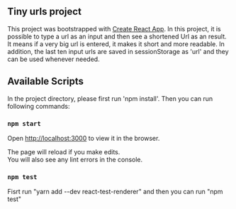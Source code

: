 ## Tiny urls project

This project was bootstrapped with [Create React App](https://github.com/facebook/create-react-app).
In this project, it is possible to type a url as an input and then see a shortened Url as an result. It means if a very big url is entered, it makes it short and more readable. In addition, the last ten input urls are saved in sessionStorage as 'url' and they can be used whenever needed.

## Available Scripts

In the project directory, please first run 'npm install'. Then you can run following commands:

### `npm start`

Open [http://localhost:3000](http://localhost:3000) to view it in the browser.

The page will reload if you make edits.<br>
You will also see any lint errors in the console.

### `npm test`

Fisrt run "yarn add --dev react-test-renderer" and then you can run "npm test"
